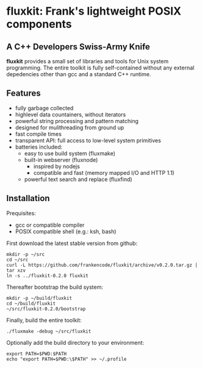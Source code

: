 fluxkit: Frank's lightweight POSIX components
==============================================

A C++ Developers Swiss-Army Knife
---------------------------------

**fluxkit** provides a small set of libraries and tools for Unix system programming.
The entire toolkit is fully self-contained without any external depedencies other than gcc and
a standard C++ runtime.

Features
--------

 * fully garbage collected
 * highlevel data countainers, without iterators
 * powerful string processing and pattern matching
 * designed for mulithreading from ground up
 * fast compile times
 * transparent API: full access to low-level system primitives
 * batteries included:
   * easy to use build system (fluxmake)
   * built-in webserver (fluxnode)
     * inspired by nodejs
     * compatible and fast (memory mapped I/O and HTTP 1.1)
   * powerful text search and replace (fluxfind)

Installation
------------

Prequisites:
 * gcc or compatible compiler
 * POSIX compatible shell (e.g.: ksh, bash)

First download the latest stable version from github:
```
mkdir -p ~/src
cd ~/src
curl -L https://github.com/frankencode/fluxkit/archive/v0.2.0.tar.gz | tar xzv
ln -s ../fluxkit-0.2.0 fluxkit
```

Thereafter bootstrap the build system:
```
mkdir -p ~/build/fluxkit
cd ~/build/fluxkit
~/src/fluxkit-0.2.0/bootstrap
```

Finally, build the entire toolkit:
```
./fluxmake -debug ~/src/fluxkit
```

Optionally add the build directory to your environment:
```
export PATH=$PWD:$PATH
echo "export PATH=$PWD:\$PATH" >> ~/.profile
```
